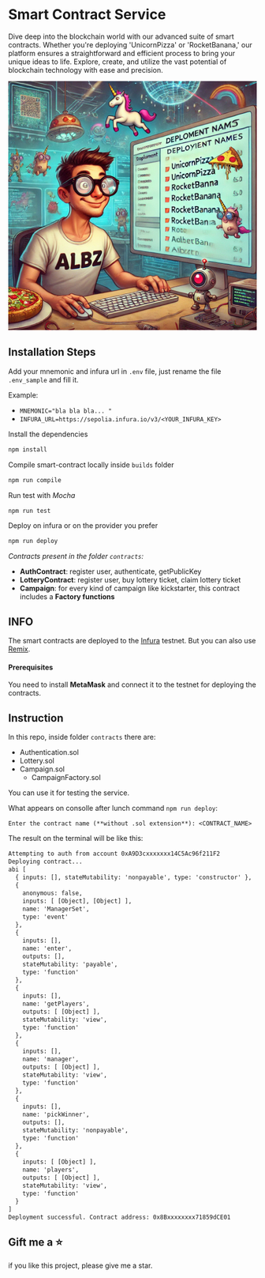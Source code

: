 # Smart Contract Service

Dive deep into the blockchain world with our advanced suite of smart contracts. Whether you're deploying 'UnicornPizza'
or 'RocketBanana,' our platform ensures a straightforward and efficient process to bring your unique ideas to life.
Explore, create, and utilize the vast potential of blockchain technology with ease and precision.

![img.png](img.png)

## Installation Steps

Add your mnemonic and infura url in `.env` file, just rename the file `.env_sample` and fill it.

Example:

- `MNEMONIC="bla bla bla... "`
- `INFURA_URL=https://sepolia.infura.io/v3/<YOUR_INFURA_KEY>`

Install the dependencies

``` bash 
npm install
```
Compile smart-contract locally inside `builds` folder

```bash
npm run compile
```

Run test with _Mocha_
```bash 
npm run test
```

Deploy on infura or on the provider you prefer
``` bash
npm run deploy
```

_Contracts present in the folder `contracts`:_

- **AuthContract**: register user, authenticate, getPublicKey
- **LotteryContract**: register user, buy lottery ticket, claim lottery ticket
- **Campaign**: for every kind of campaign like kickstarter, this contract includes a **Factory functions**


## INFO

The smart contracts are deployed to the [Infura](https://app.infura.io/) testnet. But you can also
use [Remix](https://remix.ethereum.org/).

#### Prerequisites

You need to install **MetaMask** and connect it to the testnet for deploying the contracts.

## Instruction

In this repo, inside folder `contracts` there are:

- Authentication.sol
- Lottery.sol
- Campaign.sol 
  - CampaignFactory.sol

You can use it for testing the service.

What appears on consolle after lunch command `npm run deploy`:
```text
Enter the contract name (**without .sol extension**): <CONTRACT_NAME>
```

The result on the terminal will be like this:

``` text 
Attempting to auth from account 0xA9D3cxxxxxxx14C5Ac96f211F2
Deploying contract...
abi [
  { inputs: [], stateMutability: 'nonpayable', type: 'constructor' },
  {
    anonymous: false,
    inputs: [ [Object], [Object] ],
    name: 'ManagerSet',
    type: 'event'
  },
  {
    inputs: [],
    name: 'enter',
    outputs: [],
    stateMutability: 'payable',
    type: 'function'
  },
  {
    inputs: [],
    name: 'getPlayers',
    outputs: [ [Object] ],
    stateMutability: 'view',
    type: 'function'
  },
  {
    inputs: [],
    name: 'manager',
    outputs: [ [Object] ],
    stateMutability: 'view',
    type: 'function'
  },
  {
    inputs: [],
    name: 'pickWinner',
    outputs: [],
    stateMutability: 'nonpayable',
    type: 'function'
  },
  {
    inputs: [ [Object] ],
    name: 'players',
    outputs: [ [Object] ],
    stateMutability: 'view',
    type: 'function'
  }
]
Deployment successful. Contract address: 0x8Bxxxxxxxx71859dCE01

```

## Gift me a ⭐️

if you like this project, please give me a star.